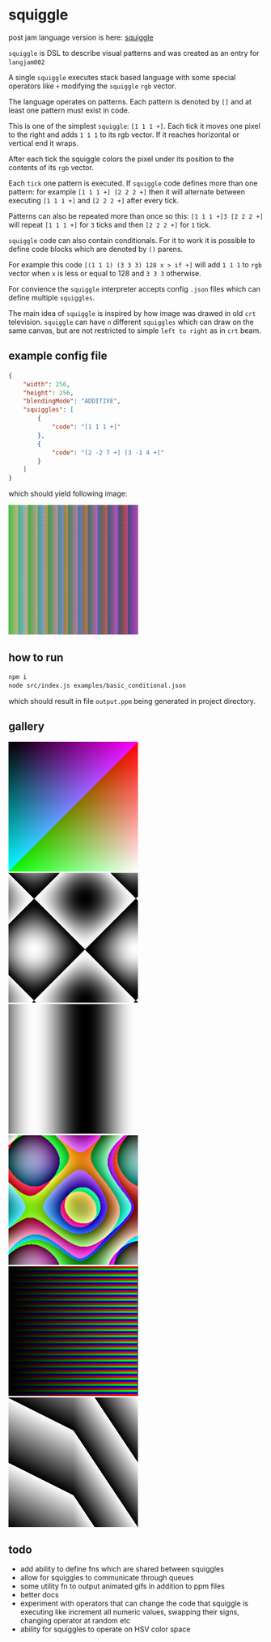 # squiggle

post jam language version is here: [squiggle](https://github.com/kfirmanty/squiggle)

`squiggle` is DSL to describe visual patterns and was created as an entry for `langjam002`

A single `squiggle` executes stack based language with some special operators like `+` modifying the `squiggle` `rgb` vector.

The language operates on patterns. Each pattern is denoted by `[]` and at least one pattern must exist in code.

This is one of the simplest `squiggle`: `[1 1 1 +]`. Each tick it moves one pixel to the right and adds `1 1 1` to its rgb vector. 
If it reaches horizontal or vertical end it wraps. 

After each tick the squiggle colors the pixel under its position to the contents of its `rgb` vector.

Each `tick` one pattern is executed. If `squiggle` code defines more than one pattern: for example `[1 1 1 +] [2 2 2 +]` then it will alternate
between executing `[1 1 1 +]` and `[2 2 2 +]` after every tick. 

Patterns can also be repeated more than once so this:
`[1 1 1 +]3 [2 2 2 +]` will repeat `[1 1 1 +]` for `3` ticks and then `[2 2 2 +]` for `1` tick.

`squiggle` code can also contain conditionals. For it to work it is possible to define code blocks which are denoted by `()` parens.

For example this code `[(1 1 1) (3 3 3) 128 x > if +]` will add `1 1 1` to `rgb` vector when `x` is less or equal to 128 and `3 3 3` otherwise.

For convience the `squiggle` interpreter accepts config `.json` files which can define multiple `squiggles`.

The main idea of `squiggle` is inspired by how image was drawed in old `crt` television.
`squiggle` can have `n` different `squiggles` which can draw on the same canvas, but are not restricted to simple `left to right` as in `crt` beam.

## example config file

```json
{
    "width": 256,
    "height": 256,
    "blendingMode": "ADDITIVE",
    "squiggles": [
        {
            "code": "[1 1 1 +]"
        },
        {
            "code": "[2 -2 7 +] [3 -1 4 +]"
        }
    ]
}
```

which should yield following image:

![example image](gallery/example.png)

## how to run

```bash
npm i
node src/index.js examples/basic_conditional.json
```
which should result in file `output.ppm` being generated in project directory.

## gallery

![](gallery/position_dependent.png)
![](gallery/periodic_subtracted.png)
![](gallery/periodic.png)
![](gallery/periodic_and_positional_blend.png)
![](gallery/basic_repetitions.png)
![](gallery/basic_conditional.png)

## todo
- add ability to define fns which are shared between squiggles
- allow for squiggles to communicate through queues
- some utility fn to output animated gifs in addition to ppm files
- better docs
- experiment with operators that can change the code that squiggle is executing like increment all numeric values, swapping their signs, changing operator at random etc
- ability for squiggles to operate on HSV color space
